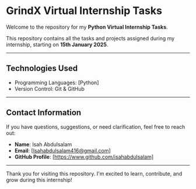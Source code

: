 # GrindX Virtual Internship Tasks

Welcome to the repository for my **Python Virtual Internship Tasks**.

This repository contains all the tasks and projects assigned during my internship, starting on **15th January 2025**.

---

## Technologies Used

- Programming Languages: [Python]
- Version Control: Git & GitHub

---

## Contact Information

If you have questions, suggestions, or need clarification, feel free to reach out:

- **Name**: Isah Abdulsalam
- **Email**: [Isahabdulsalam416@gmail.com]
- **GitHub Profile**: [https://www.github.com/isahabdulsalam]

---

Thank you for visiting this repository. I'm excited to learn, contribute, and grow during this internship!
